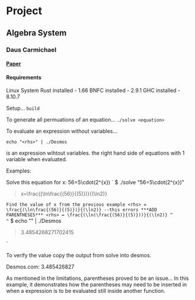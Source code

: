 # Project
## Algebra System

### Daus Carmichael

#### [Paper](https://github.com/daus-s/desmos-algebra/blob/main/project.pdf)
#### Requirements

Linux System
Rust installed - 1.66
BNFC installed - 2.9.1
GHC installed - 8.10.7

Setup...
`
build
`


To generate all permuations of an equation...
`
./solve <equation>
`

To evaluate an expression without variables...

`
echo "<rhs>" | ./Desmos
`

<rhs> is an expression wihtout variables. the right hand side of equations with 1 variable when evaluated.

Examples:

Solve this equation for x: 56=5\cdot(2^{x})
`
$ ./solve "56=5\cdot(2^{x})"


> x=\frac{(\ln\frac{(56)}{(5)})}{(\ln2)}

`
Find the value of x from the previous example
<rhs> = \frac{(\ln\frac{(56)}{(5)})}{(\ln2)} --this errors
***ADD PARENTHESES***
<rhs> = \frac{(\ln(\frac{(56)}{(5)}))}{(\ln2)}
		  ^                 ^
`
$ echo "<rhs>" | ./Desmos


> 3.4854268271702415

`
>
To verify the value copy the output from solve into desmos.

Desmos.com:
3.485426827

As mentioned in the limitations, parentheses proved to be an issue...
In this example, it demonstrates how the parentheses may need to be inserted in when a expression is to be evaluated still inside another function.

